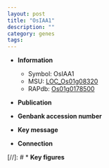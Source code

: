 ```yaml
---
layout: post
title: "OsIAA1"
description: ""
category: genes
tags: 
---
```


* **Information**  
    + Symbol: OsIAA1  
    + MSU: [LOC_Os01g08320](http://rice.uga.edu/cgi-bin/ORF_infopage.cgi?orf=LOC_Os01g08320)  
    + RAPdb: [Os01g0178500](http://rapdb.dna.affrc.go.jp/viewer/gbrowse_details/irgsp1?name=Os01g0178500)  

* **Publication**  

* **Genbank accession number**  

* **Key message**  

* **Connection**  

[//]: # * **Key figures**  


